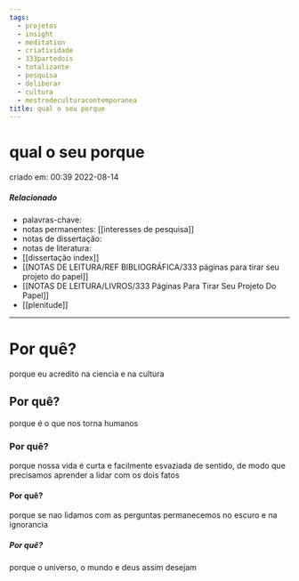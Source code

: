 ```yaml
---
tags:
  - projetos
  - insight
  - meditation
  - criatividade
  - 333partedois
  - totalizante
  - pesquisa
  - deliberar
  - cultura
  - mestredeculturacontemporanea
title: qual o seu porque
---
```

# qual o seu porque
criado em: 00:39 2022-08-14

##### Relacionado
- palavras-chave:   
- notas permanentes: [[interesses de pesquisa]]
- notas de dissertação:
- notas de literatura: 
- [[dissertação index]]
- [[NOTAS DE LEITURA/REF BIBLIOGRÁFICA/333 páginas para tirar seu projeto do papel]]
- [[NOTAS DE LEITURA/LIVROS/333 Páginas Para Tirar Seu Projeto Do Papel]]
- [[plenitude]]

---

# Por quê?
porque eu acredito na ciencia e na cultura
## Por quê?
porque é o que nos torna humanos
### Por quê?
porque nossa vida é curta e facilmente esvaziada de sentido, de modo que precisamos aprender a lidar com os dois fatos
#### Por quê?
porque se nao lidamos com as perguntas permanecemos no escuro e na ignorancia
##### Por quê?
porque o universo,  o mundo e deus assim desejam
